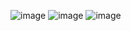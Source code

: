 ![image](https://github.com/user-attachments/assets/eb562b61-0866-4aae-82a7-ffbc70603333)
![image](https://github.com/user-attachments/assets/80c377b8-42e1-4ed7-8411-97651ef6ab15)
![image](https://github.com/user-attachments/assets/5ee559cb-b0c3-4db4-bcdf-31f27efcb237)
